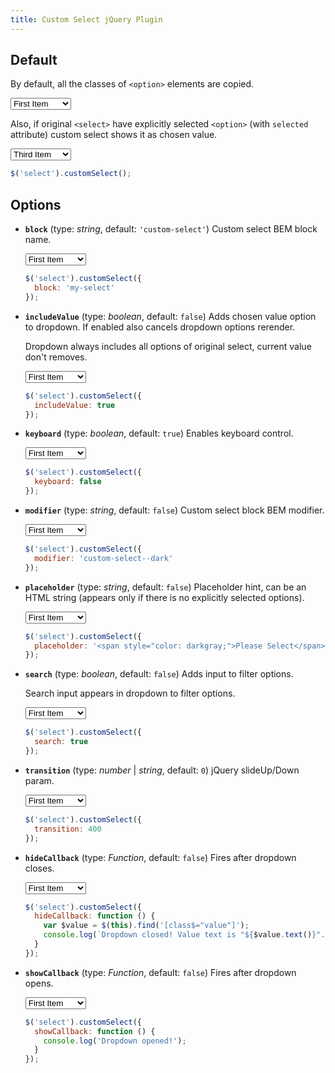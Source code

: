 ```yaml
---
title: Custom Select jQuery Plugin
---
```


## Default

By default, all the classes of `<option>` elements are copied.

<p markdown="0">
  <select class="select select--default">
    <option value="1">First Item</option>
    <option value="2">Second Item</option>
    <option class="bold" value="3">Third Item</option>
    <option value="4">Fourth Item</option>
    <option class="bold" value="5">Fifth Item</option>
  </select>
  <script>
    $('.select--default').customSelect();
  </script>
</p>

Also, if original `<select>` have explicitly selected `<option>` (with `selected` attribute) custom select shows it as 
chosen value.

<p markdown="0">
  <select class="select select--default">
    <option value="1">First Item</option>
    <option value="2">Second Item</option>
    <option value="3" selected>Third Item</option>
    <option value="4">Fourth Item</option>
    <option value="5">Fifth Item</option>
  </select>
  <script>
    $('.select--default').customSelect();
  </script>
</p>

```js
$('select').customSelect();
```

## Options

* **`block`**  (type: _string_, default: `'custom-select'`) Custom select BEM block name.

    <p markdown="0">
      <select class="select select--block">
        <option value="1">First Item</option>
        <option value="2">Second Item</option>
        <option value="3">Third Item</option>
        <option value="4">Fourth Item</option>
        <option value="5">Fifth Item</option>
      </select>
      <script>
        $('.select--block').customSelect({
          block: 'my-select'
        });
      </script>
    </p>

    ```js
    $('select').customSelect({
      block: 'my-select'
    });
    ```

* **`includeValue`** (type: _boolean_, default: `false`) Adds chosen value option to dropdown. If enabled also cancels dropdown options rerender.

    Dropdown always includes all options of original select, current value don't removes.

    <p markdown="0">
      <select class="select select--include-value">
        <option value="1">First Item</option>
        <option value="2">Second Item</option>
        <option value="3">Third Item</option>
        <option value="4">Fourth Item</option>
        <option value="5">Fifth Item</option>
      </select>
      <script>
        $('.select--include-value').customSelect({
          includeValue: true
        });
      </script>
    </p>

    ```js
    $('select').customSelect({
      includeValue: true
    });
    ```
    
* **`keyboard`** (type: _boolean_, default: `true`) Enables keyboard control.

    <p markdown="0">
      <select class="select select--keyboard">
        <option value="1">First Item</option>
        <option value="2">Second Item</option>
        <option value="3">Third Item</option>
        <option value="4">Fourth Item</option>
        <option value="5">Fifth Item</option>
      </select>
      <script>
        $('.select--keyboard').customSelect({
          keyboard: false
        });
      </script>
    </p>
    
    ```js
    $('select').customSelect({
      keyboard: false
    });
    ```

* **`modifier`** (type: _string_, default: `false`) Custom select block BEM modifier.

    <p markdown="0">
      <select class="select select--modifier">
        <option value="1">First Item</option>
        <option value="2">Second Item</option>
        <option value="3">Third Item</option>
        <option value="4">Fourth Item</option>
        <option value="5">Fifth Item</option>
      </select>
      <script>
        $('.select--modifier').customSelect({
          modifier: 'custom-select--dark'
        });
      </script>
    </p>

    ```js
    $('select').customSelect({
      modifier: 'custom-select--dark'
    });
    ```

* **`placeholder`** (type: _string_, default: `false`) Placeholder hint, can be an HTML string (appears only if there is no explicitly selected options).

    <p markdown="0">
      <select class="select select--placeholder">
        <option value="1">First Item</option>
        <option value="2">Second Item</option>
        <option value="3">Third Item</option>
        <option value="4">Fourth Item</option>
        <option value="5">Fifth Item</option>
      </select>
      <script>
        $('.select--placeholder').customSelect({
          placeholder: '<span style="color: darkgray;">Please Select</span>'
        });
      </script>
    </p>

    ```js
    $('select').customSelect({
      placeholder: '<span style="color: darkgray;">Please Select</span>'
    });
    ```

* **`search`** (type: _boolean_, default: `false`) Adds input to filter options.

    Search input appears in dropdown to filter options.

    <p markdown="0">
      <select class="select select--search">
        <option value="1">First Item</option>
        <option value="2">Second Item</option>
        <option value="3">Third Item</option>
        <option value="4">Fourth Item</option>
        <option value="5">Fifth Item</option>
      </select>
      <script>
        $('.select--search').customSelect({
          search: true
        });
      </script>
    </p>

    ```js
    $('select').customSelect({
      search: true
    });
    ```

* **`transition`** (type: _number_ &#124; _string_, default: `0`) jQuery slideUp/Down param.

    <p markdown="0">
      <select class="select select--transition">
        <option value="1">First Item</option>
        <option value="2">Second Item</option>
        <option value="3">Third Item</option>
        <option value="4">Fourth Item</option>
        <option value="5">Fifth Item</option>
      </select>
      <script>
        $('.select--transition').customSelect({
          transition: 400
        });
      </script>
    </p>

    ```js
    $('select').customSelect({
      transition: 400
    });
    ```
    
* **`hideCallback`** (type: _Function_, default: `false`) Fires after dropdown closes.

    <p markdown="0">
      <select class="select select--hide-callback">
        <option value="1">First Item</option>
        <option value="2">Second Item</option>
        <option value="3">Third Item</option>
        <option value="4">Fourth Item</option>
        <option value="5">Fifth Item</option>
      </select>
      <script>
        $('.select--hide-callback').customSelect({
          hideCallback: function () {
            var $value = $(this).find('[class$="value"]');
            console.log(`Dropdown closed! Value text is "${$value.text()}".`);
          }
        });
      </script>
    </p>

    ```js
    $('select').customSelect({
      hideCallback: function () {
        var $value = $(this).find('[class$="value"]');
        console.log(`Dropdown closed! Value text is "${$value.text()}".`);
      }
    });
    ```
    
* **`showCallback`** (type: _Function_, default: `false`) Fires after dropdown opens.

    <p markdown="0">
      <select class="select select--show-callback">
        <option value="1">First Item</option>
        <option value="2">Second Item</option>
        <option value="3">Third Item</option>
        <option value="4">Fourth Item</option>
        <option value="5">Fifth Item</option>
      </select>
      <script>
        $('.select--show-callback').customSelect({
          showCallback: function () {
            console.log('Dropdown opened!');
          }
        });
      </script>
    </p>

    ```js
    $('select').customSelect({
      showCallback: function () {
        console.log('Dropdown opened!');
      }
    });
    ```

<script markdown="0">
  $('.select').on('change', function () {
    console.log($(this).val());
  });
</script>
